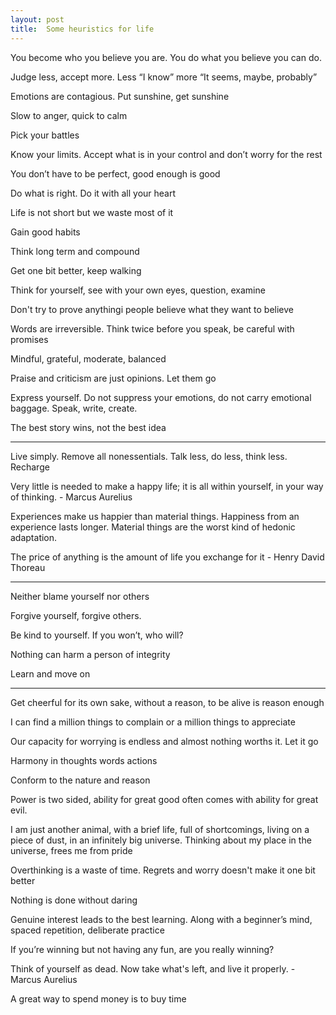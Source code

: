 ```yaml
---
layout: post
title:  Some heuristics for life 
---
```



You become who you believe you are. You do what you believe you can do.

Judge less, accept more. Less “I know” more “It seems, maybe, probably” 

Emotions are contagious. Put sunshine, get sunshine 

Slow to anger, quick to calm

Pick your battles 

Know your limits. Accept what is in your control and don’t worry for the rest 

You don’t have to be perfect, good enough is good 

Do what is right. Do it with all your heart

Life is not short but we waste most of it

Gain good habits

Think long term and compound 

Get one bit better, keep walking

Think for yourself, see with your own eyes, question, examine 

Don't try to prove anythingi people believe what they want to believe 

Words are irreversible. Think twice before you speak, be careful with promises

Mindful, grateful, moderate, balanced 

Praise and criticism are just opinions. Let them go

Express yourself. Do not suppress your emotions, do not carry emotional baggage. Speak, write, create. 

The best story wins, not the best idea

---

Live simply. Remove all nonessentials. Talk less, do less, think less. Recharge

Very little is needed to make a happy life; it is all within yourself, in your way of thinking. - Marcus Aurelius 

Experiences make us happier than material things. Happiness from an experience lasts longer. Material things are the worst kind of hedonic adaptation. 

The price of anything is the amount of life you exchange for it - Henry David Thoreau

---

Neither blame yourself nor others

Forgive yourself, forgive others. 

Be kind to yourself. If you won’t, who will? 

Nothing can harm a person of integrity

Learn and move on 

---

Get cheerful for its own sake, without a reason, to be alive is reason enough 

I can find a million things to complain or a million things to appreciate

Our capacity for worrying is endless and almost nothing worths it. Let it go

Harmony in thoughts words actions 

Conform to the nature and reason 

Power is two sided, ability for great good often comes with ability for great evil. 

I am just another animal, with a brief life, full of shortcomings, living on a piece of dust, in an infinitely big universe. Thinking about my place in the universe, frees me from pride

Overthinking is a waste of time. Regrets and worry doesn't make it one bit better 

Nothing is done without daring 

Genuine interest leads to the best learning. Along with a beginner’s mind, spaced repetition, deliberate practice

If you’re winning but not having any fun, are you really winning?

Think of yourself as dead. Now take what's left, and live it properly. - Marcus Aurelius 

A great way to spend money is to buy time